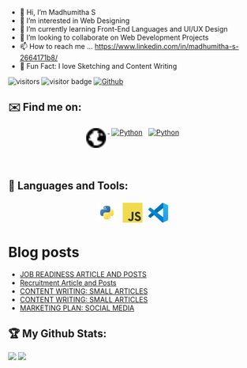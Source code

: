 - 👋 Hi, I’m Madhumitha S
- 👀 I’m interested in Web Designing
- 🌱 I’m currently learning Front-End Languages and UI/UX Design
- 💞️ I’m looking to collaborate on Web Development Projects
- 📫 How to reach me ... https://www.linkedin.com/in/madhumitha-s-2664171b8/
- 🦋 Fun Fact: I love Sketching and Content Writing
<!---
Madhumitha03S/Madhumitha03S is a ✨ special ✨ repository because its `README.md` (this file) appears on your GitHub profile.
You can click the Preview link to take a look at your changes.
--->

![visitors](https://visitor-badge.glitch.me/badge?page_id=page.id)
![visitor badge](https://visitor-badge.glitch.me/badge?page_id=jwenjian.visitor-badge&left_color=black&right_color=green&left_text=Hello%20Visitors)
[![Github](https://img.shields.io/github/followers/Madhumitha03S?label=Follow&style=social)](https://github.com/CharalambosIoannou)

## ✉️ Find me on:

<p align="center">
 <a href="https://github.com/Madhumitha03S" target="_blank" rel="noopener noreferrer"> <img src="https://raw.githubusercontent.com/iconic/open-iconic/master/svg/globe.svg" alt="Python" height="40" style="vertical-align:top; margin:4px"> </a>
 <a href="https://www.linkedin.com/in/madhumitha-s-2664171b8/" target="_blank" rel="noopener noreferrer"> <img src="https://cdn.jsdelivr.net/npm/simple-icons@v3/icons/linkedin.svg" alt="Python" height="40" style="vertical-align:top; margin:4px"></a>
 <a href="mailto:madhumitha.s2020b@vitstudent.ac.in"> <img src="https://cdn.jsdelivr.net/npm/simple-icons@v3/icons/gmail.svg" alt="Python" height="40" style="vertical-align:top; margin:4px"></a>
</p>

<br />

## 🧰 Languages and Tools:
<p align="center">
<img src="https://raw.githubusercontent.com/github/explore/80688e429a7d4ef2fca1e82350fe8e3517d3494d/topics/python/python.png" alt="Python" height="40" style="vertical-align:top; margin:4px">
<img src="https://raw.githubusercontent.com/github/explore/80688e429a7d4ef2fca1e82350fe8e3517d3494d/topics/javascript/javascript.png" alt="Javascript" height="40" style="vertical-align:top; margin:4px">
<img src="https://raw.githubusercontent.com/github/explore/80688e429a7d4ef2fca1e82350fe8e3517d3494d/topics/visual-studio-code/visual-studio-code.png" alt="VS Code" height="40" style="vertical-align:top; margin:4px">
</p>

# Blog posts
<!-- BLOG-POST-LIST:START -->
- [JOB READINESS ARTICLE AND POSTS](https://medium.com/@madhus0325/job-readiness-article-and-posts-c1a6f2d127ea?source=rss-a3c66c32a4c1------2)
- [Recruitment Article and Posts](https://medium.com/@madhus0325/recruitment-article-and-posts-6f51d269d051?source=rss-a3c66c32a4c1------2)
- [CONTENT WRITING: SMALL ARTICLES](https://medium.com/@madhus0325/content-writing-small-articles-6008f52c9bb2?source=rss-a3c66c32a4c1------2)
- [CONTENT WRITING: SMALL ARTICLES](https://medium.com/@madhus0325/content-writing-small-articles-34823350968a?source=rss-a3c66c32a4c1------2)
- [MARKETING PLAN: SOCIAL MEDIA](https://medium.com/@madhus0325/marketing-plan-social-media-b7ed2031f0b6?source=rss-a3c66c32a4c1------2)
<!-- BLOG-POST-LIST:END -->

## 🏆 My Github Stats:

<div>
 <img height="180em" src="https://github-readme-stats.vercel.app/api?username=Madhumitha03S&show_icons=true&theme=nightowl&show_icons=true&hide_border=true&&count_private=true&include_all_commits=true" />
 <img src="https://github-readme-stats.vercel.app/api/top-langs/?username=Madhumitha03S&theme=tokyonight&show_icons=true&hide_border=true&&count_private=true&include_all_commits=true" />
 </div>
